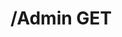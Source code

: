 #  /Admin GET

<api-endpoint openapi-path="../../specifications/swagger.json" method="GET" endpoint="/Admin"/>